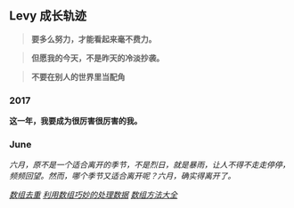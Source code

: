 ## Levy 成长轨迹
> **要多么努力，才能看起来毫不费力。**

> **但愿我的今天，不是昨天的冷淡抄袭。**

> **不要在别人的世界里当配角**

### 2017

**这一年，我要成为很厉害很厉害的我。**

### June
_六月，原不是一个适合离开的季节，不是烈日，就是暴雨，让人不得不走走停停，频频回望。然而，哪个季节又适合离开呢？六月，确实得离开了。_

*[数组去重](https://github.com/linchwei/blog/issues/1)*
*[利用数组巧妙的处理数据](https://github.com/linchwei/blog/issues/2)*
*[数组方法大全](https://github.com/linchwei/blog/issues/3)*
